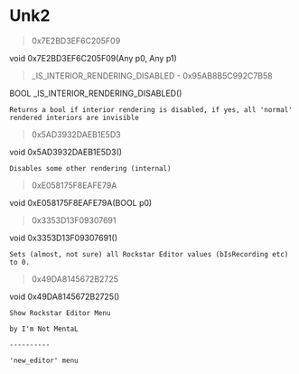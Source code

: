 # Unk2

> 0x7E2BD3EF6C205F09 

void 0x7E2BD3EF6C205F09(Any p0, Any p1)



> _IS_INTERIOR_RENDERING_DISABLED - 0x95AB8B5C992C7B58 

BOOL _IS_INTERIOR_RENDERING_DISABLED()

```
Returns a bool if interior rendering is disabled, if yes, all 'normal' rendered interiors are invisible
```

> 0x5AD3932DAEB1E5D3 

void 0x5AD3932DAEB1E5D3()

```
Disables some other rendering (internal)
```

> 0xE058175F8EAFE79A 

void 0xE058175F8EAFE79A(BOOL p0)



> 0x3353D13F09307691 

void 0x3353D13F09307691()

```
Sets (almost, not sure) all Rockstar Editor values (bIsRecording etc) to 0.
```

> 0x49DA8145672B2725 

void 0x49DA8145672B2725()

```
Show Rockstar Editor Menu

by I'm Not MentaL

----------

'new_editor' menu
```

